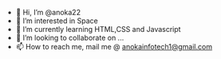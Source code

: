 - 👋 Hi, I’m @anoka22
- 👀 I’m interested in Space
- 🌱 I’m currently learning HTML,CSS and Javascript
- 💞️ I’m looking to collaborate on ...
- 📫 How to reach me, mail me @ anokainfotech1@gmail.com
<!---
anoka22/anoka22 is a ✨ special ✨ repository because its `README.md` (this file) appears on your GitHub profile.
You can click the Preview link to take a look at your changes.
--->
